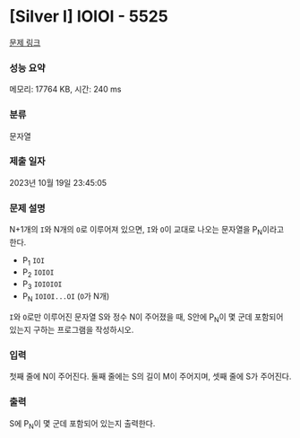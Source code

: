 # [Silver I] IOIOI - 5525 

[문제 링크](https://www.acmicpc.net/problem/5525) 

### 성능 요약

메모리: 17764 KB, 시간: 240 ms

### 분류

문자열

### 제출 일자

2023년 10월 19일 23:45:05

### 문제 설명

<p>N+1개의 <code>I</code>와 N개의 <code>O</code>로 이루어져 있으면, <code>I</code>와 <code>O</code>이 교대로 나오는 문자열을 P<sub>N</sub>이라고 한다.</p>

<ul>
	<li>P<sub>1</sub> <code>IOI</code></li>
	<li>P<sub>2</sub> <code>IOIOI</code></li>
	<li>P<sub>3</sub> <code>IOIOIOI</code></li>
	<li>P<sub>N</sub> <code>IOIOI...OI</code> (<code>O</code>가 N개)</li>
</ul>

<p><code>I</code>와 <code>O</code>로만 이루어진 문자열 S와 정수 N이 주어졌을 때, S안에 P<sub>N</sub>이 몇 군데 포함되어 있는지 구하는 프로그램을 작성하시오.</p>

### 입력 

 <p>첫째 줄에 N이 주어진다. 둘째 줄에는 S의 길이 M이 주어지며, 셋째 줄에 S가 주어진다.</p>

### 출력 

 <p>S에 P<sub>N</sub>이 몇 군데 포함되어 있는지 출력한다.</p>

